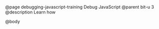 @page debugging-javascript-training Debug JavaScript
@parent bit-u 3
@description Learn how


@body
